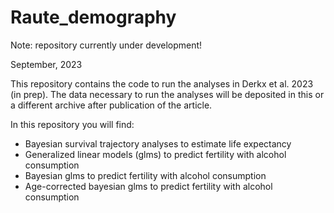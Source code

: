 # Raute_demography

Note: repository currently under development! 

September, 2023

This repository contains the code to run the analyses in Derkx et al. 2023 (in prep). 
The data necessary to run the analyses will be deposited in this or a different archive after publication of the article. 

In this repository you will find:
- Bayesian survival trajectory analyses to estimate life expectancy
- Generalized linear models (glms) to predict fertility with alcohol consumption
- Bayesian glms to predict fertility with alcohol consumption
- Age-corrected bayesian glms to predict fertility with alcohol consumption
